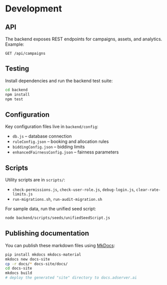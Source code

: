 # Development

## API
The backend exposes REST endpoints for campaigns, assets, and analytics. Example:
```http
GET /api/campaigns
```

## Testing
Install dependencies and run the backend test suite:
```bash
cd backend
npm install
npm test
```

## Configuration
Key configuration files live in `backend/config`:
- `db.js` – database connection
- `ruleConfig.json` – booking and allocation rules
- `biddingConfig.json` – bidding limits
- `enhancedFairnessConfig.json` – fairness parameters

## Scripts
Utility scripts are in `scripts/`:
- `check-permissions.js`, `check-user-role.js`, `debug-login.js`, `clear-rate-limits.js`
- `run-migrations.sh`, `run-audit-migration.sh`

For sample data, run the unified seed script:
```bash
node backend/scripts/seeds/unifiedSeedScript.js
```

## Publishing documentation
You can publish these markdown files using [MkDocs](https://www.mkdocs.org/):
```bash
pip install mkdocs mkdocs-material
mkdocs new docs-site
cp -r docs/* docs-site/docs/
cd docs-site
mkdocs build
# deploy the generated "site" directory to docs.adserver.ai
```
